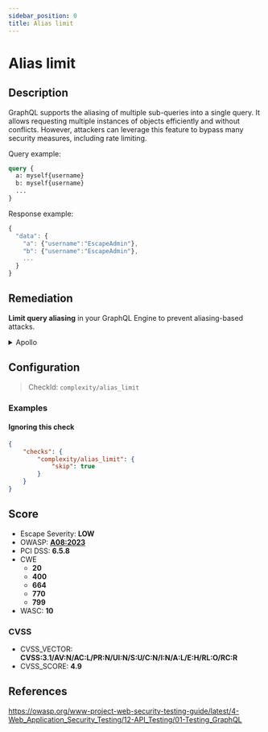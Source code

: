 ```yaml
---
sidebar_position: 0
title: Alias limit
---
```


# Alias limit

## Description

GraphQL supports the aliasing of multiple sub-queries into a single query. It allows requesting multiple instances of objects efficiently and without conflicts.
However, attackers can leverage this feature to bypass many security measures, including rate limiting.

Query example:
```graphql
query {
  a: myself{username}
  b: myself{username}
  ...
}
```

Response example:
```javascript
{
  "data": {
    "a": {"username":"EscapeAdmin"},
    "b": {"username":"EscapeAdmin"},
    ...
  }
}
```

## Remediation

**Limit query aliasing** in your GraphQL Engine to prevent aliasing-based attacks.


<details>
    <summary>Apollo</summary>

Adding a limit on request complexity is a much better alternative to disabling aliasing, which can trigger other issues.

This remediation is supported by our [GraphQL Armor](https://github.com/Escape-Technologies/graphql-armor) middleware.

When using Apollo, you can also add a module to compute the query complexity and set a threshold so that overly broad requests get canceled.

For a user-friendly module which requires no schema modification whatsoever, check out the [graphql-validation-complexity](https://github.com/4Catalyzer/graphql-validation-complexity) module.

```javascript
import { createComplexityLimitRule } from 'graphql-validation-complexity';

const ComplexityLimitRule = createComplexityLimitRule(1000);

const apolloServer = new ApolloServer({
    ...
    validationRules: [createComplexityLimitRule(1000)],
});
```

For a more customizable module that lets you manually configure the cost of each field/type of your schema, take a look at the [graphql-cost-analysis](https://github.com/pa-bru/graphql-cost-analysis) module.

This second option is best suited for a more realistic complexity estimator as all fields may not be equal in terms of complexity.

To learn more about complexity estimation, you can read: [Securing Your GraphQL API from Malicious Queries](https://www.apollographql.com/blog/graphql/security/securing-your-graphql-api-from-malicious-queries/)


</details>

## Configuration

> CheckId: `complexity/alias_limit`


### Examples


#### Ignoring this check

```json
{
    "checks": {
        "complexity/alias_limit": {
            "skip": true
        }
    }
}
```




## Score

- Escape Severity: **<span className="low-severity">LOW</span>**
- OWASP: **[A08:2023](https://github.com/OWASP/API-Security/blob/master/2023/en/src/0xa8-lack-of-protection-from-automated-threats.md)**
- PCI DSS: **6.5.8**
- CWE
  - **20**
  - **400**
  - **664**
  - **770**
  - **799**
- WASC: **10**



### CVSS

- CVSS_VECTOR: **CVSS:3.1/AV:N/AC:L/PR:N/UI:N/S:U/C:N/I:N/A:L/E:H/RL:O/RC:R**
- CVSS_SCORE: **4.9**

## References

https://owasp.org/www-project-web-security-testing-guide/latest/4-Web_Application_Security_Testing/12-API_Testing/01-Testing_GraphQL
